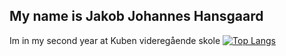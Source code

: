 ## My name is Jakob Johannes Hansgaard
Im in my second year at Kuben videregående skole
[![Top Langs](https://github-readme-stats.vercel.app/api/top-langs/?username=jahaa023&layout=pie)](https://github.com/anuraghazra/github-readme-stats)

